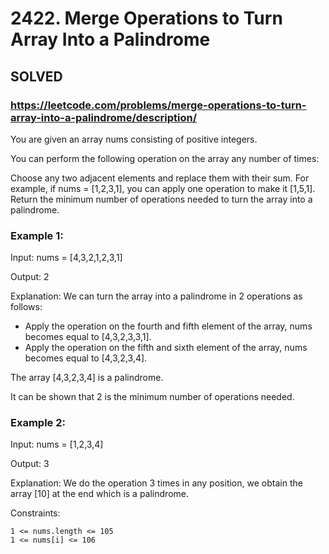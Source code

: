 # 2422. Merge Operations to Turn Array Into a Palindrome

## SOLVED
### https://leetcode.com/problems/merge-operations-to-turn-array-into-a-palindrome/description/

You are given an array nums consisting of positive integers.

You can perform the following operation on the array any number of times:

Choose any two adjacent elements and replace them with their sum.
For example, if nums = [1,2,3,1], you can apply one operation to make it [1,5,1].
Return the minimum number of operations needed to turn the array into a palindrome.



### Example 1:

Input: nums = [4,3,2,1,2,3,1]

Output: 2

Explanation: We can turn the array into a palindrome in 2 operations as follows:
 
- Apply the operation on the fourth and fifth element of the array, nums becomes equal to [4,3,2,3,3,1].
- Apply the operation on the fifth and sixth element of the array, nums becomes equal to [4,3,2,3,4].

The array [4,3,2,3,4] is a palindrome.

It can be shown that 2 is the minimum number of operations needed.

###  Example 2:

Input: nums = [1,2,3,4]

Output: 3

Explanation: We do the operation 3 times in any position, we obtain the array [10] at the end which is a palindrome.


Constraints:

    1 <= nums.length <= 105
    1 <= nums[i] <= 106